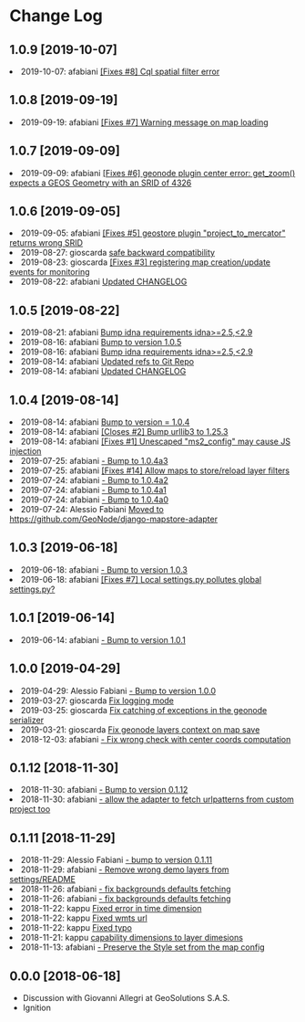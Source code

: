 # Change Log

## 1.0.9 [2019-10-07]

<li> 2019-10-07: afabiani <a href="522d96150cd072194537116b11f2e90fcbf4e319" target="blank"> [Fixes #8] Cql spatial filter error</a></li>

## 1.0.8 [2019-09-19]

<li> 2019-09-19: afabiani <a href="https://github.com/GeoNode/django-mapstore-adapter/commit/3ffe3dd98f689f43d5a44bf8a7223de73608b131" target="blank"> [Fixes #7] Warning message on map loading</a></li>

## 1.0.7 [2019-09-09]

<li> 2019-09-09: afabiani <a href="https://github.com/GeoNode/django-mapstore-adapter/commit/cf3d57f661d0865cc06c6529d0cdc0267dc2b16e" target="blank"> [Fixes #6] geonode plugin center error: get_zoom() expects a GEOS Geometry with an SRID of 4326</a></li>

## 1.0.6 [2019-09-05]

<li> 2019-09-05: afabiani <a href="https://github.com/GeoNode/django-mapstore-adapter/commit/27c67b7cce30fe4feb4b645b386f220c15858985" target="blank"> [Fixes #5] geostore plugin "project_to_mercator" returns wrong SRID</a></li>
<li> 2019-08-27: gioscarda <a href="https://github.com/GeoNode/django-mapstore-adapter/commit/2ead0bbf8c691a9922a9fb2ee77712f8ee640c30" target="blank"> safe backward compatibility</a></li>
<li> 2019-08-23: gioscarda <a href="https://github.com/GeoNode/django-mapstore-adapter/commit/781ae56712209591f1c5b15be414dc1d4ec41bcc" target="blank"> [Fixes #3] registering map creation/update events for monitoring</a></li>
<li> 2019-08-22: afabiani <a href="https://github.com/GeoNode/django-mapstore-adapter/commit/7b59bb521b69364b6eca83dd622a30943d691427" target="blank"> Updated CHANGELOG</a></li> 

## 1.0.5 [2019-08-22]

<li> 2019-08-21: afabiani <a href="https://github.com/GeoNode/django-mapstore-adapter/commit/6b852ed98a2ac03d395e30e5e28b0e77a6c1ecb1" target="blank"> Bump idna requirements idna>=2.5,<2.9</a></li> 
<li> 2019-08-16: afabiani <a href="https://github.com/GeoNode/django-mapstore-adapter/commit/4b879247bc68fd500504fcdae25dd9295eaec32c" target="blank"> Bump to version 1.0.5</a></li> 
<li> 2019-08-16: afabiani <a href="https://github.com/GeoNode/django-mapstore-adapter/commit/694ab26e5d20c309e392f6a0ce406f18277d8aab" target="blank"> Bump idna requirements idna>=2.5,<2.9</a></li> 
<li> 2019-08-14: afabiani <a href="https://github.com/GeoNode/django-mapstore-adapter/commit/3b0b6b4af0ce722c38d2945fe755ddf248182471" target="blank"> Updated refs to Git Repo</a></li> 
<li> 2019-08-14: afabiani <a href="https://github.com/GeoNode/django-mapstore-adapter/commit/d6148b81bc45c72c9734e2cc73143979a133a0f2" target="blank"> Updated CHANGELOG</a></li> 

## 1.0.4 [2019-08-14]

<li> 2019-08-14: afabiani <a href="https://github.com/GeoNode/django-mapstore-adapter/commit/7d424e0fda71de374ff6a1e4f4818acc0e1d0416" target="blank"> Bump to version = 1.0.4</a></li> 
<li> 2019-08-14: afabiani <a href="https://github.com/GeoNode/django-mapstore-adapter/commit/5cf2df180306835e96820479da5f86bd3c90bc61" target="blank"> [Closes #2] Bump urllib3 to 1.25.3</a></li> 
<li> 2019-08-14: afabiani <a href="https://github.com/GeoNode/django-mapstore-adapter/commit/57e01b55567672961f8c6b7ca3b9dec18cc425b9" target="blank"> [Fixes #1] Unescaped "ms2_config" may cause JS injection</a></li> 
<li> 2019-07-25: afabiani <a href="https://github.com/GeoNode/django-mapstore-adapter/commit/e3e7e0661e0891676b333bf2909be37715706c72" target="blank"> - Bump to 1.0.4a3</a></li> 
<li> 2019-07-25: afabiani <a href="https://github.com/GeoNode/django-mapstore-adapter/commit/76118a7362b8df272405e806e0838494ae392351" target="blank"> [Fixes #14] Allow maps to store/reload layer filters</a></li> 
<li> 2019-07-24: afabiani <a href="https://github.com/GeoNode/django-mapstore-adapter/commit/3b8e2a95b4445a92e62c5573cf74293054ab251e" target="blank"> - Bump to 1.0.4a2</a></li> 
<li> 2019-07-24: afabiani <a href="https://github.com/GeoNode/django-mapstore-adapter/commit/3b93fe3f325442d3ccd83d2ce938cbf1a8a8ff4b" target="blank"> - Bump to 1.0.4a1</a></li> 
<li> 2019-07-24: afabiani <a href="https://github.com/GeoNode/django-mapstore-adapter/commit/fccdd713afb0892372c6c120799949d25e40e590" target="blank"> - Bump to 1.0.4a0</a></li> 
<li> 2019-07-24: Alessio Fabiani <a href="https://github.com/GeoNode/django-mapstore-adapter/commit/1003d897f1fc7d85eacf613769adc2a2d71c277f" target="blank"> Moved to https://github.com/GeoNode/django-mapstore-adapter</a></li> 

## 1.0.3 [2019-06-18]

<li> 2019-06-18: afabiani <a href="https://github.com/GeoNode/django-mapstore-adapter/commit/2395d360ffaba6654104791bafa8ef9caf176f6f" target="blank"> - Bump to version 1.0.3</a></li> 
<li> 2019-06-18: afabiani <a href="https://github.com/GeoNode/django-mapstore-adapter/commit/a7bea6204fc324ee444ace6062528fa23d21199f" target="blank"> [Fixes #7] Local settings.py pollutes global settings.py?</a></li> 

## 1.0.1 [2019-06-14]

<li> 2019-06-14: afabiani <a href="https://github.com/GeoNode/django-mapstore-adapter/commit/ccb6d87de8076bab52331c7b011fda070f655522" target="blank"> - Bump to version 1.0.1</a></li> 

## 1.0.0 [2019-04-29]

<li> 2019-04-29: Alessio Fabiani <a href="https://github.com/GeoNode/django-mapstore-adapter/commit/838bc7cc7e4f5e18984e31c66ea44bdcbf26f942" target="blank">  - Bump to version 1.0.0</a></li> 
<li> 2019-03-27: gioscarda <a href="https://github.com/GeoNode/django-mapstore-adapter/commit/2a558d7654854b038415162341c29e030de7e493" target="blank"> Fix logging mode</a></li> 
<li> 2019-03-25: gioscarda <a href="https://github.com/GeoNode/django-mapstore-adapter/commit/e52adfd6b54a6948de797df232302d5a30009b72" target="blank"> Fix catching of exceptions in the geonode serializer</a></li> 
<li> 2019-03-21: gioscarda <a href="https://github.com/GeoNode/django-mapstore-adapter/commit/f0a310d75372b95455561fac278f190988e00d92" target="blank"> Fix geonode layers context on map save</a></li> 
<li> 2018-12-03: afabiani <a href="https://github.com/GeoNode/django-mapstore-adapter/commit/639a902864ea098026545ec3fd9037b167c00d0b" target="blank">  - Fix wrong check with center coords computation</a></li> 

## 0.1.12 [2018-11-30]

<li> 2018-11-30: afabiani <a href="https://github.com/GeoNode/django-mapstore-adapter/commit/269d2b0fd31c038f14c2b6c99b672c74c3bc22e5" target="blank">  - Bump to version 0.1.12</a></li> 
<li> 2018-11-30: afabiani <a href="https://github.com/GeoNode/django-mapstore-adapter/commit/831eb9fc07aee8458c67e03f4487316553e85651" target="blank">  - allow the adapter to fetch urlpatterns from custom project too</a></li> 

## 0.1.11 [2018-11-29]

<li> 2018-11-29: Alessio Fabiani <a href="https://github.com/GeoNode/django-mapstore-adapter/commit/6099727db00b4bcd4ebcb3839c9482ce4d724a13" target="blank">  - bump to version 0.1.11</a></li> 
<li> 2018-11-29: afabiani <a href="https://github.com/GeoNode/django-mapstore-adapter/commit/d168b2c0209ed738c8e5ac5a5986ed88650a46d6" target="blank"> - Remove wrong demo layers from settings/README</a></li> 
<li> 2018-11-26: afabiani <a href="https://github.com/GeoNode/django-mapstore-adapter/commit/7ca4b22943fd959160b0bf89bab4c1896e895716" target="blank"> - fix backgrounds defaults fetching</a></li> 
<li> 2018-11-26: afabiani <a href="https://github.com/GeoNode/django-mapstore-adapter/commit/feea004ef55d1270f96acb131a6c5c66cd6576f9" target="blank">  - fix backgrounds defaults fetching</a></li> 
<li> 2018-11-22: kappu <a href="https://github.com/GeoNode/django-mapstore-adapter/commit/648cff187a37f31c3e3421c95dc6621fe81dfbab" target="blank"> Fixed error in time dimension</a></li> 
<li> 2018-11-22: kappu <a href="https://github.com/GeoNode/django-mapstore-adapter/commit/2cf1b30d9802514a6aaa7a55e13385182fd8f0b2" target="blank"> Fixed wmts url</a></li> 
<li> 2018-11-22: kappu <a href="https://github.com/GeoNode/django-mapstore-adapter/commit/b8d7e38cf2a971e89f2fcb10da0b51f44e9d2ddb" target="blank"> Fixed typo</a></li> 
<li> 2018-11-21: kappu <a href="https://github.com/GeoNode/django-mapstore-adapter/commit/fc9ad65b2c7191f975797597344cc43010bb74e2" target="blank"> capability dimensions to layer dimesions</a></li> 
<li> 2018-11-13: afabiani <a href="https://github.com/GeoNode/django-mapstore-adapter/commit/8a6a8f50147db4dff1bcf754f217752d6d4f1cef" target="blank">  - Preserve the Style set from the map config</a></li> 

## 0.0.0 [2018-06-18]

* Discussion with Giovanni Allegri at GeoSolutions S.A.S.
* Ignition
